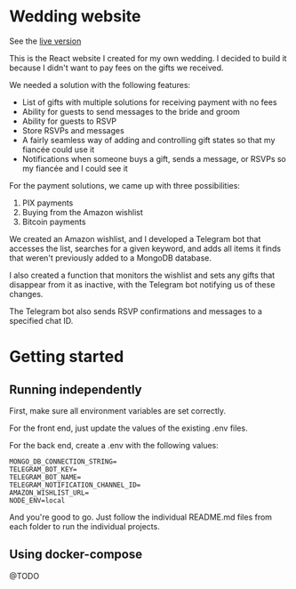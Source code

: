 # Wedding website

See the [live version](https://winnyepedro.site/)

This is the React website I created for my own wedding. I decided to build it because I didn't want to pay fees on the gifts we received.

We needed a solution with the following features:

* List of gifts with multiple solutions for receiving payment with no fees
* Ability for guests to send messages to the bride and groom
* Ability for guests to RSVP
* Store RSVPs and messages
* A fairly seamless way of adding and controlling gift states so that my fiancée could use it
* Notifications when someone buys a gift, sends a message, or RSVPs so my fiancée and I could see it

For the payment solutions, we came up with three possibilities:

1. PIX payments
2. Buying from the Amazon wishlist
3. Bitcoin payments

We created an Amazon wishlist, and I developed a Telegram bot that accesses the list, searches for a given keyword, and adds all items it finds that weren't previously added to a MongoDB database.

I also created a function that monitors the wishlist and sets any gifts that disappear from it as inactive, with the Telegram bot notifying us of these changes.

The Telegram bot also sends RSVP confirmations and messages to a specified chat ID.

# Getting started

## Running independently
First, make sure all environment variables are set correctly.

For the front end, just update the values of the existing .env files.

For the back end, create a .env with the following values:

```
MONGO_DB_CONNECTION_STRING=
TELEGRAM_BOT_KEY=
TELEGRAM_BOT_NAME=
TELEGRAM_NOTIFICATION_CHANNEL_ID=
AMAZON_WISHLIST_URL=
NODE_ENV=local
```

And you're good to go. Just follow the individual README.md files from each folder to run the individual projects.

## Using docker-compose

@TODO

